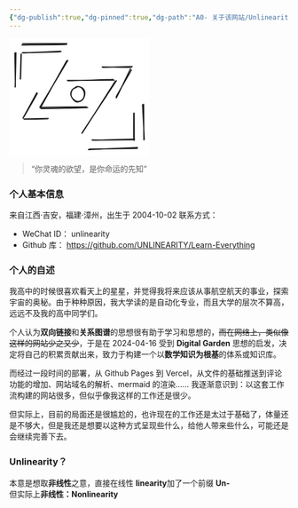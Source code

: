 ```yaml
---
{"dg-publish":true,"dg-pinned":true,"dg-path":"A0- 关于该网站/Unlinearity.md","permalink":"/A0- 关于该网站/Unlinearity/","pinned":true,"dgPassFrontmatter":true,"noteIcon":"","created":"2024-04-19T20:22:30.740+08:00","updated":"2025-04-14T18:37:18.560+08:00"}
---
```



<svg version="1.1" xmlns="http://www.w3.org/2000/svg" viewBox="0 0 253.46575251590417 211.00582819541287" width="253.46575251590417" height="211.00582819541287">  <!-- svg-source:excalidraw -->    <defs>    <style class="style-fonts">      @font-face {        font-family: "Virgil";        src: url("https://excalidraw.com/Virgil.woff2");      }      @font-face {        font-family: "Cascadia";        src: url("https://excalidraw.com/Cascadia.woff2");      }      @font-face {        font-family: "Assistant";        src: url("https://excalidraw.com/Assistant-Regular.woff2");      }    </style>      </defs>  <rect x="0" y="0" width="253.46575251590417" height="211.00582819541287" fill="#ffffff"></rect><g stroke-linecap="round"><g transform="translate(104.29556550924676 39.560142159011264) rotate(0 -24.185320869293953 42.43836030560819)"><path d="M-0.63 1.18 C-8.66 15.44, -40.26 72, -48.11 86.06 M1.24 0.76 C-6.93 14.67, -40.69 70.76, -48.93 84.55" stroke="#1e1e1e" stroke-width="2" fill="none"></path></g></g><mask></mask><g stroke-linecap="round"><g transform="translate(55.468608312793855 125.34952376608011) rotate(0 42.21017249655323 -0.4563304979262277)"><path d="M-0.37 -0.69 C13.55 -0.84, 69.58 -1.52, 83.61 -1.43 M1.64 1.56 C15.93 1.61, 72.39 0.44, 85.9 -0.16" stroke="#1e1e1e" stroke-width="2" fill="none"></path></g></g><mask></mask><g stroke-linecap="round"><g transform="translate(106.12082734070673 76.0662811918847) rotate(0 40.841226122958254 -0.4563455379874597)"><path d="M0.04 0.84 C13.65 0.75, 66.96 -1.14, 80.76 -1.59 M-1.41 0.23 C12.66 0.38, 68.98 -0.2, 82.99 -0.4" stroke="#1e1e1e" stroke-width="2" fill="none"></path></g></g><mask></mask><g stroke-linecap="round"><g transform="translate(191.45398373027797 77.43522756547966) rotate(0 -29.433129115476174 46.7734774758155)"><path d="M-0.25 0.22 C-10.29 15.8, -49.42 77.46, -59.35 92.86 M1.82 -0.7 C-8.49 15.06, -50.68 78.34, -60.55 94.03" stroke="#1e1e1e" stroke-width="2" fill="none"></path></g></g><mask></mask><g stroke-linecap="round"><g transform="translate(49.99270249792408 99.33891098520373) rotate(0 -12.320818163579471 22.36001391765028)"><path d="M0.59 0.31 C-3.38 7.75, -20.1 36.4, -24.41 43.74 M-0.56 -0.58 C-4.62 7.06, -20.94 37.08, -25.24 44.76" stroke="#1e1e1e" stroke-width="2" fill="none"></path></g></g><mask></mask><g stroke-linecap="round"><g transform="translate(26.263697086495114 145.88423073208673) rotate(0 21.67552569079156 -0.2281577289324943)"><path d="M0.49 0.22 C7.62 0.23, 35.76 -0.19, 42.95 -0.28 M0.08 -0.14 C7.36 -0.28, 36.75 -0.97, 43.98 -1.16" stroke="#1e1e1e" stroke-width="2" fill="none"></path></g></g><mask></mask><g stroke-linecap="round"><g transform="translate(169.09398485268895 52.3372607403945) rotate(0 26.466958318863846 -0.22816524896311563)"><path d="M-0.08 0.52 C8.57 0.29, 43.93 -0.9, 52.59 -1.01 M-1.57 -0.26 C6.82 -0.36, 42.16 0.58, 51.46 0.24" stroke="#1e1e1e" stroke-width="2" fill="none"></path></g></g><mask></mask><g stroke-linecap="round"><g transform="translate(219.74632420109168 55.987874643681835) rotate(0 -13.917982426351884 25.7824550519439)"><path d="M-1.11 -0.63 C-5.61 8.09, -22.03 43.28, -26.65 51.79 M0.5 1.65 C-4.07 10.04, -22.48 41.53, -26.97 49.79" stroke="#1e1e1e" stroke-width="2" fill="none"></path></g></g><mask></mask><g stroke-linecap="round"><g transform="translate(21.243986409000456 29.064645987136714) rotate(0 -0.4563154578649886 22.131841148656548)"><path d="M0.36 -0.52 C0.24 6.76, -0.73 36.73, -0.87 44.16 M-0.12 0.4 C-0.3 8, -1.19 37.44, -1.29 44.8" stroke="#1e1e1e" stroke-width="2" fill="none"></path></g></g><mask></mask><g stroke-linecap="round"><g transform="translate(25.350945850275252 25.870302421530653) rotate(0 34.224531663426 -0.45633049792623126)"><path d="M-0.19 0.98 C11.08 0.44, 56.53 -1.52, 67.99 -2.03 M-1.76 0.45 C9.29 0.52, 55.19 -0.77, 66.79 -1.08" stroke="#1e1e1e" stroke-width="2" fill="none"></path></g></g><mask></mask><g stroke-linecap="round"><g transform="translate(149.4719388825348 183.3030307608126) rotate(0 38.33143094445586 -0.22815772893249586)"><path d="M0.71 0.88 C13.49 0.88, 63.59 -0.94, 76.24 -1.19 M-0.38 0.3 C12.24 0.55, 62.37 -0.09, 75.06 -0.03" stroke="#1e1e1e" stroke-width="2" fill="none"></path></g></g><mask></mask><g stroke-linecap="round"><g transform="translate(224.7657942376066 134.93241910234718) rotate(0 0 24.641636327158945)"><path d="M-0.35 0.55 C-0.44 8.66, -0.51 40.69, -0.38 48.79 M0.48 0.35 C0.55 8.51, 0.69 41.01, 0.66 49.24" stroke="#1e1e1e" stroke-width="2" fill="none"></path></g></g><mask></mask><g stroke-linecap="round" transform="translate(111.5967331555765 87.47440827948924) rotate(0 12.320818163579473 13.689802137327533)"><path d="M9.59 0.28 C11.99 -0.58, 15.81 0.29, 18.22 1.52 C20.63 2.76, 23.11 5.07, 24.06 7.69 C25.01 10.31, 24.73 14.41, 23.93 17.24 C23.12 20.07, 21.4 22.92, 19.21 24.67 C17.03 26.42, 13.37 27.97, 10.81 27.74 C8.25 27.51, 5.7 25.43, 3.84 23.31 C1.98 21.19, -0.03 17.98, -0.33 15.04 C-0.62 12.09, 0.39 8.13, 2.08 5.64 C3.77 3.16, 8.47 0.96, 9.8 0.11 C11.13 -0.73, 10 0.37, 10.04 0.57 M9.36 0.69 C11.67 -0.27, 15.21 0.12, 17.48 1.4 C19.74 2.67, 21.92 5.8, 22.95 8.36 C23.98 10.93, 24.24 14.12, 23.66 16.78 C23.08 19.44, 21.56 22.63, 19.48 24.31 C17.41 26, 13.75 27.1, 11.2 26.9 C8.64 26.69, 6.14 25.18, 4.16 23.08 C2.18 20.98, -0.37 17.29, -0.67 14.29 C-0.96 11.29, 0.65 7.29, 2.38 5.09 C4.1 2.89, 8.44 1.95, 9.68 1.09 C10.93 0.23, 9.78 -0.23, 9.86 -0.07" stroke="#1e1e1e" stroke-width="2" fill="none"></path></g><g stroke-linecap="round"><g transform="translate(10.748610557615763 26.326647959518112) rotate(0 -0.4563154578649886 30.573880159985563)"><path d="M-0.75 0.62 C-0.57 10.85, 0.07 50.54, 0.17 60.72 M1.06 -0.1 C1.25 10.36, 0.05 52.07, -0.22 62.03" stroke="#1e1e1e" stroke-width="2" fill="none"></path></g></g><mask></mask><g stroke-linecap="round"><g transform="translate(23.982059636925214 11.267876888503736) rotate(0 39.700437478295775 -0.6844957468893398)"><path d="M0.02 -0.94 C13.24 -1.24, 66.37 -1.3, 79.73 -1.25 M-1.43 1.18 C11.63 1.05, 65.42 0.98, 78.96 0.35" stroke="#1e1e1e" stroke-width="2" fill="none"></path></g></g><mask></mask><g stroke-linecap="round"><g transform="translate(143.08334199169008 201.09978481938433) rotate(0 43.80736683944811 -2.053464680576166)"><path d="M-0.38 -0.09 C14.26 -0.88, 73.49 -3.22, 88.23 -3.93 M1.62 -1.19 C16.13 -1.82, 73.29 -1.97, 87.61 -2.31" stroke="#1e1e1e" stroke-width="2" fill="none"></path></g></g><mask></mask><g stroke-linecap="round"><g transform="translate(240.73725638459587 119.41727241322288) rotate(0 1.1408187247849497 31.942879173794864)"><path d="M-0.41 0.63 C0.1 10.98, 2.42 52.44, 2.73 63 M1.57 -0.08 C1.99 10.31, 1.63 53.16, 2.02 64.07" stroke="#1e1e1e" stroke-width="2" fill="none"></path></g></g><mask></mask></svg>

>“你灵魂的欲望，是你命运的先知”
### 个人基本信息
来自江西·吉安，福建·漳州，出生于 2004-10-02
联系方式：
- WeChat ID：  unlinearity
- Github 库： https://github.com/UNLINEARITY/Learn-Everything
### 个人的自述
我高中的时候很喜欢看天上的星星，并觉得我将来应该从事航空航天的事业，探索宇宙的奥秘。由于种种原因，我大学读的是自动化专业，而且大学的层次不算高，远远不及我的高中同学们。

个人认为**双向链接**和**关系图谱**的思想很有助于学习和思想的，~~而在网络上，类似像这样的网站少之又少~~，于是在 2024-04-16 受到 **Digital Garden** 思想的启发，决定将自己的积累贡献出来，致力于构建一个以**数学知识为根基**的体系或知识库。

而经过一段时间的部署，从 Github Pages 到 Vercel，从文件的基础推送到评论功能的增加、网站域名的解析、mermaid 的渲染...... 我逐渐意识到：以这套工作流构建的网站很多，但似乎像我这样的工作还是很少。

但实际上，目前的局面还是很尴尬的，也许现在的工作还是太过于基础了，体量还是不够大，但是我还是想要以这种方式呈现些什么，给他人带来些什么，可能还是会继续完善下去。
### Unlinearity？
本意是想取**非线性**之意，直接在线性 **linearity**加了一个前缀 **Un-**  
但实际上**非线性：Nonlinearity**  

